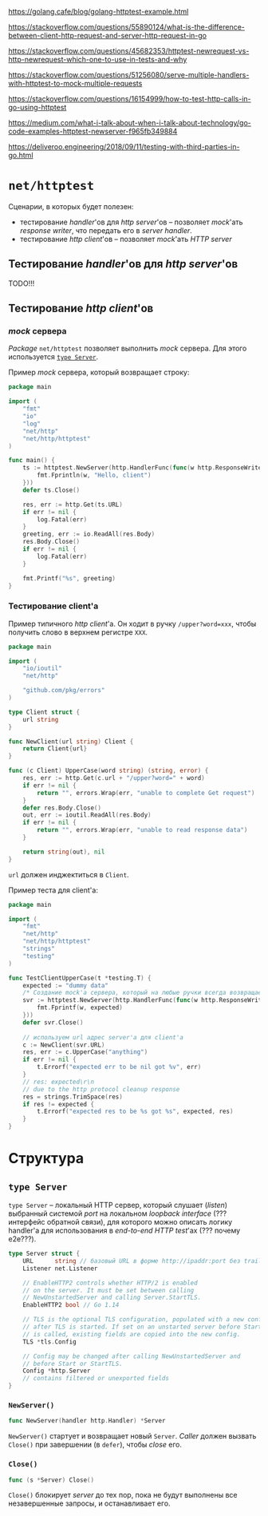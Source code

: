 https://golang.cafe/blog/golang-httptest-example.html

https://stackoverflow.com/questions/55890124/what-is-the-difference-between-client-http-request-and-server-http-request-in-go

https://stackoverflow.com/questions/45682353/httptest-newrequest-vs-http-newrequest-which-one-to-use-in-tests-and-why

https://stackoverflow.com/questions/51256080/serve-multiple-handlers-with-httptest-to-mock-multiple-requests

https://stackoverflow.com/questions/16154999/how-to-test-http-calls-in-go-using-httptest

https://medium.com/what-i-talk-about-when-i-talk-about-technology/go-code-examples-httptest-newserver-f965fb349884

https://deliveroo.engineering/2018/09/11/testing-with-third-parties-in-go.html





# `net/httptest`

Сценарии, в которых будет полезен:

- тестирование *handler*'ов для *http server*'ов – позволяет *mock*'ать *response writer*, что передать его в *server handler*.
- тестирование *http client*'ов – позволяет *mock*'ать *HTTP server*



## Тестирование *handler*'ов для *http server*'ов

TODO!!!



## Тестирование *http client*'ов

### *mock* сервера

*Package* `net/httptest` позволяет выполнить *mock* сервера. Для этого используется [`type Server`](#type-server). 

Пример *mock* сервера, который возвращает строку:

```go
package main

import (
	"fmt"
	"io"
	"log"
	"net/http"
	"net/http/httptest"
)

func main() {
	ts := httptest.NewServer(http.HandlerFunc(func(w http.ResponseWriter, r *http.Request) {
		fmt.Fprintln(w, "Hello, client")
	}))
	defer ts.Close()

	res, err := http.Get(ts.URL)
	if err != nil {
		log.Fatal(err)
	}
	greeting, err := io.ReadAll(res.Body)
	res.Body.Close()
	if err != nil {
		log.Fatal(err)
	}

	fmt.Printf("%s", greeting)
}
```

### Тестирование client'а

Пример типичного *http client*'а. Он ходит в ручку `/upper?word=xxx`, чтобы получить слово в верхнем регистре `XXX`.

```go
package main

import (
    "io/ioutil"
    "net/http"

    "github.com/pkg/errors"
)

type Client struct {
    url string
}

func NewClient(url string) Client {
    return Client{url}
}

func (c Client) UpperCase(word string) (string, error) {
    res, err := http.Get(c.url + "/upper?word=" + word)
    if err != nil {
        return "", errors.Wrap(err, "unable to complete Get request")
    }
    defer res.Body.Close()
    out, err := ioutil.ReadAll(res.Body)
    if err != nil {
        return "", errors.Wrap(err, "unable to read response data")
    }

    return string(out), nil
}
```

`url` должен инджектиться в `Client`.

Пример теста для client'а:

```go
package main

import (
    "fmt"
    "net/http"
    "net/http/httptest"
    "strings"
    "testing"
)

func TestClientUpperCase(t *testing.T) {
    expected := "dummy data"
    /* Создание mock'а сервера, который на любые ручки всегда возвращает строку `expected` */
    svr := httptest.NewServer(http.HandlerFunc(func(w http.ResponseWriter, r *http.Request) {
        fmt.Fprintf(w, expected)
    }))
    defer svr.Close()
  
    // используем url адрес server'а для client'а 
    c := NewClient(svr.URL)
    res, err := c.UpperCase("anything")
    if err != nil {
        t.Errorf("expected err to be nil got %v", err)
    }
    // res: expected\r\n
    // due to the http protocol cleanup response
    res = strings.TrimSpace(res)
    if res != expected {
        t.Errorf("expected res to be %s got %s", expected, res)
    }
}
```







# Структура

## `type Server`

`type Server` – локальный HTTP сервер, который слушает (*listen*) выбранный системой *port* на локальном *loopback interface* (???интерфейс обратной связи), для которого можно описать логику handler'а для использования в *end-to-end HTTP test*'ах (??? почему e2e???).

```go
type Server struct {
    URL      string // базовый URL в форме http://ipaddr:port без trailing slash
    Listener net.Listener

    // EnableHTTP2 controls whether HTTP/2 is enabled
    // on the server. It must be set between calling
    // NewUnstartedServer and calling Server.StartTLS.
    EnableHTTP2 bool // Go 1.14

    // TLS is the optional TLS configuration, populated with a new config
    // after TLS is started. If set on an unstarted server before StartTLS
    // is called, existing fields are copied into the new config.
    TLS *tls.Config

    // Config may be changed after calling NewUnstartedServer and
    // before Start or StartTLS.
    Config *http.Server
    // contains filtered or unexported fields
}
```



### `NewServer()`

```go
func NewServer(handler http.Handler) *Server
```

`NewServer()` стартует и возвращает новый `Server`. *Caller* должен вызвать `Close()` при завершении (в `defer`), чтобы *close* его.



### `Close()`

```go
func (s *Server) Close()
```

`Close()` блокирует *server* до тех пор, пока не будут выполнены все незавершенные запросы, и останавливает его.





